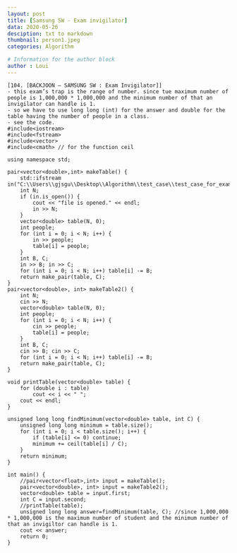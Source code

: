 ```yaml
---
layout: post
title: [Samsung SW - Exam invigilator]
data: 2020-05-26
desciption: txt to markdown
thumbnail: person1.jpeg
categories: Algorithm

# Information for the author block
author : Loui
---
```


	﻿[104. [BACKJOON – SAMSUNG SW : Exam Invigilator]]
	- this exam’s trap is the range of number. since tue maximum number of people is 1,000,000 * 1,000,000 and the minimum number of that an invigilator can handle is 1.
	- so we have to use long long (int) for the answer and double for the table having the number of people in a class.
	- see the code.
	#include<iostream>
	#include<fstream>
	#include<vector>
	#include<cmath> // for the function ceil
	
	using namespace std;
	
	pair<vector<double>,int> makeTable() {
		std::ifstream in("C:\\Users\\gjsgu\\Desktop\\Algorithm\\test_case\\test_case_for_exam_invigilator.txt");
		int N;
		if (in.is_open()) {
			cout << "file is opened." << endl;
			in >> N;
		}
		vector<double> table(N, 0);
		int people;
		for (int i = 0; i < N; i++) {
			in >> people;
			table[i] = people;
		}
		int B, C;
		in >> B; in >> C;
		for (int i = 0; i < N; i++) table[i] -= B;
		return make_pair(table, C);
	}
	pair<vector<double>, int> makeTable2() {
		int N;
		cin >> N;
		vector<double> table(N, 0);
		int people;
		for (int i = 0; i < N; i++) {
			cin >> people;
			table[i] = people;
		}
		int B, C;
		cin >> B; cin >> C;
		for (int i = 0; i < N; i++) table[i] -= B;
		return make_pair(table, C);
	}
	
	void printTable(vector<double> table) {
		for (double i : table)
			cout << i << " ";
		cout << endl;
	}
	
	unsigned long long findMinimum(vector<double> table, int C) {
		unsigned long long minimum = table.size();
		for (int i = 0; i < table.size(); i++) {
			if (table[i] <= 0) continue;
			minimum += ceil(table[i] / C);
		}
		return minimum;
	}
	
	int main() {
		//pair<vector<float>,int> input = makeTable();
		pair<vector<double>, int> input = makeTable2();
		vector<double> table = input.first;
		int C = input.second;
		//printTable(table);
		unsigned long long answer=findMinimum(table, C); //since 1,000,000 * 1,000,000 is the maximum number of student and the minimum number of that an invigiltor can handle is 1. 
		cout << answer;
		return 0;
	}
	
	
